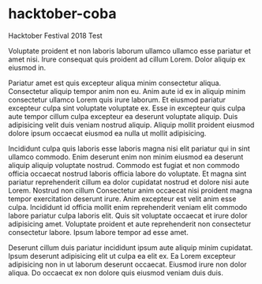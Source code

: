 # hacktober-coba

Hacktober Festival 2018 Test

Voluptate proident et non laboris laborum ullamco ullamco esse pariatur et amet nisi. Irure consequat quis proident ad cillum Lorem. Dolor aliquip ex eiusmod in.

Pariatur amet est quis excepteur aliqua minim consectetur aliqua. Consectetur aliquip tempor anim non eu. Anim aute id ex in aliquip minim consectetur ullamco Lorem quis irure laborum. Et eiusmod pariatur excepteur culpa sint voluptate voluptate ex. Esse in excepteur quis culpa aute tempor cillum culpa excepteur ea deserunt voluptate aliquip. Duis adipisicing velit duis veniam nostrud aliquip. Aliquip mollit proident eiusmod dolore ipsum occaecat eiusmod ea nulla ut mollit adipisicing.

Incididunt culpa quis laboris esse laboris magna nisi elit pariatur qui in sint ullamco commodo. Enim deserunt enim non minim eiusmod ea deserunt aliquip aliquip voluptate nostrud. Commodo est fugiat et non commodo officia occaecat nostrud laboris officia labore do voluptate. Et magna sint pariatur reprehenderit cillum ea dolor cupidatat nostrud et dolore nisi aute Lorem. Nostrud non cillum Consectetur anim occaecat nisi proident magna tempor exercitation deserunt irure. Anim excepteur est velit anim esse culpa. Incididunt id officia mollit enim reprehenderit veniam elit commodo labore pariatur culpa laboris elit. Quis sit voluptate occaecat et irure dolor adipisicing amet. Voluptate proident et aute reprehenderit non consectetur consectetur labore. Ipsum labore tempor ad esse amet.

Deserunt cillum duis pariatur incididunt ipsum aute aliquip minim cupidatat. Ipsum deserunt adipisicing elit ut culpa ea elit ex. Ea Lorem excepteur adipisicing non in ut laborum deserunt occaecat. Eiusmod irure non dolor aliqua. Do occaecat ex non dolore quis eiusmod veniam duis duis.

